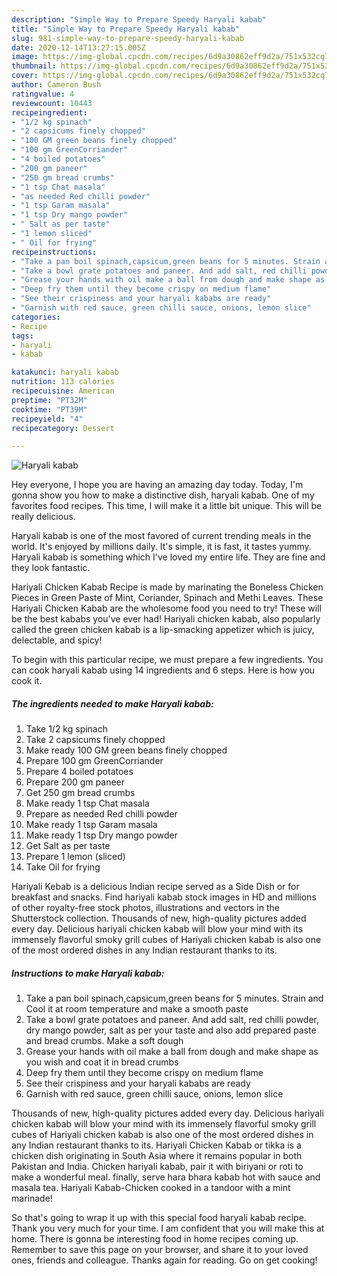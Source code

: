 ```yaml
---
description: "Simple Way to Prepare Speedy Haryali kabab"
title: "Simple Way to Prepare Speedy Haryali kabab"
slug: 981-simple-way-to-prepare-speedy-haryali-kabab
date: 2020-12-14T13:27:15.005Z
image: https://img-global.cpcdn.com/recipes/6d9a30862eff9d2a/751x532cq70/haryali-kabab-recipe-main-photo.jpg
thumbnail: https://img-global.cpcdn.com/recipes/6d9a30862eff9d2a/751x532cq70/haryali-kabab-recipe-main-photo.jpg
cover: https://img-global.cpcdn.com/recipes/6d9a30862eff9d2a/751x532cq70/haryali-kabab-recipe-main-photo.jpg
author: Cameron Bush
ratingvalue: 4
reviewcount: 10443
recipeingredient:
- "1/2 kg spinach"
- "2 capsicums finely chopped"
- "100 GM green beans finely chopped"
- "100 gm GreenCorriander"
- "4 boiled potatoes"
- "200 gm paneer"
- "250 gm bread crumbs"
- "1 tsp Chat masala"
- "as needed Red chilli powder"
- "1 tsp Garam masala"
- "1 tsp Dry mango powder"
- " Salt as per taste"
- "1 lemon sliced"
- " Oil for frying"
recipeinstructions:
- "Take a pan boil spinach,capsicum,green beans for 5 minutes. Strain and Cool it at room temperature and make a smooth paste"
- "Take a bowl grate potatoes and paneer. And add salt, red chilli powder, dry mango powder, salt as per your taste and also add prepared paste and bread crumbs. Make a soft dough"
- "Grease your hands with oil make a ball from dough and make shape as you wish and coat it in bread crumbs"
- "Deep fry them until they become crispy on medium flame"
- "See their crispiness and your haryali kababs are ready"
- "Garnish with red sauce, green chilli sauce, onions, lemon slice"
categories:
- Recipe
tags:
- haryali
- kabab

katakunci: haryali kabab 
nutrition: 113 calories
recipecuisine: American
preptime: "PT32M"
cooktime: "PT39M"
recipeyield: "4"
recipecategory: Dessert

---
```



![Haryali kabab](https://img-global.cpcdn.com/recipes/6d9a30862eff9d2a/751x532cq70/haryali-kabab-recipe-main-photo.jpg)

Hey everyone, I hope you are having an amazing day today. Today, I'm gonna show you how to make a distinctive dish, haryali kabab. One of my favorites food recipes. This time, I will make it a little bit unique. This will be really delicious.

Haryali kabab is one of the most favored of current trending meals in the world. It's enjoyed by millions daily. It's simple, it is fast, it tastes yummy. Haryali kabab is something which I've loved my entire life. They are fine and they look fantastic.

Hariyali Chicken Kabab Recipe is made by marinating the Boneless Chicken Pieces in Green Paste of Mint, Coriander, Spinach and Methi Leaves. These Hariyali Chicken Kabab are the wholesome food you need to try! These will be the best kababs you&#39;ve ever had! Hariyali chicken kabab, also popularly called the green chicken kabab is a lip-smacking appetizer which is juicy, delectable, and spicy!


To begin with this particular recipe, we must prepare a few ingredients. You can cook haryali kabab using 14 ingredients and 6 steps. Here is how you cook it.

<!--inarticleads1-->

##### The ingredients needed to make Haryali kabab:

1. Take 1/2 kg spinach
1. Take 2 capsicums finely chopped
1. Make ready 100 GM green beans finely chopped
1. Prepare 100 gm GreenCorriander
1. Prepare 4 boiled potatoes
1. Prepare 200 gm paneer
1. Get 250 gm bread crumbs
1. Make ready 1 tsp Chat masala
1. Prepare as needed Red chilli powder
1. Make ready 1 tsp Garam masala
1. Make ready 1 tsp Dry mango powder
1. Get  Salt as per taste
1. Prepare 1 lemon (sliced)
1. Take  Oil for frying


Hariyali Kebab is a delicious Indian recipe served as a Side Dish or for breakfast and snacks. Find hariyali kabab stock images in HD and millions of other royalty-free stock photos, illustrations and vectors in the Shutterstock collection. Thousands of new, high-quality pictures added every day. Delicious hariyali chicken kabab will blow your mind with its immensely flavorful smoky grill cubes of Hariyali chicken kabab is also one of the most ordered dishes in any Indian restaurant thanks to its. 

<!--inarticleads2-->

##### Instructions to make Haryali kabab:

1. Take a pan boil spinach,capsicum,green beans for 5 minutes. Strain and Cool it at room temperature and make a smooth paste
1. Take a bowl grate potatoes and paneer. And add salt, red chilli powder, dry mango powder, salt as per your taste and also add prepared paste and bread crumbs. Make a soft dough
1. Grease your hands with oil make a ball from dough and make shape as you wish and coat it in bread crumbs
1. Deep fry them until they become crispy on medium flame
1. See their crispiness and your haryali kababs are ready
1. Garnish with red sauce, green chilli sauce, onions, lemon slice


Thousands of new, high-quality pictures added every day. Delicious hariyali chicken kabab will blow your mind with its immensely flavorful smoky grill cubes of Hariyali chicken kabab is also one of the most ordered dishes in any Indian restaurant thanks to its. Hariyali Chicken Kabab or tikka is a chicken dish originating in South Asia where it remains popular in both Pakistan and India. Chicken hariyali kabab, pair it with biriyani or roti to make a wonderful meal. finally, serve hara bhara kabab hot with sauce and masala tea. Hariyali Kabab-Chicken cooked in a tandoor with a mint marinade! 

So that's going to wrap it up with this special food haryali kabab recipe. Thank you very much for your time. I am confident that you will make this at home. There is gonna be interesting food in home recipes coming up. Remember to save this page on your browser, and share it to your loved ones, friends and colleague. Thanks again for reading. Go on get cooking!
